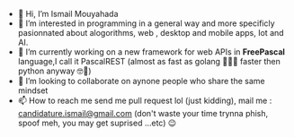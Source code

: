 - 👋 Hi, I’m Ismail Mouyahada
- 👀 I’m interested in programming in a general way and more specificly pasionnated about alogorithms, web , desktop and mobile apps, Iot and AI.
- 🌱 I’m currently working on a new framework for web APIs in **FreePascal** language,I call it PascalREST (almost as fast as golang 🧐🤣🎉 faster then python anyway 🤓🎉)
- 💞️ I’m looking to collaborate on aynone people who share the same mindset
- 📫 How to reach me send me pull request lol (just kidding), mail me : candidature.ismail@gmail.com (don't waste your time trynna phish, spoof meh, you may get suprised  ...etc) 😉

<!---
Ismail-Mouyahada/Ismail-Mouyahada is a ✨ special ✨ repository because its `README.md` (this file) appears on your GitHub profile.
You can click the Preview link to take a look at your changes.
--->
